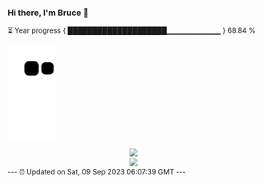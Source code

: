 ### Hi there, I'm Bruce 👋
⏳ Year progress { ████████████████████▁▁▁▁▁▁▁▁▁▁ } 68.84 %

![](https://raw.githubusercontent.com/Swiftie13st/Swiftie13st/main/assets/github-contribution-grid-snake.svg)


<div align="center"> <img src="https://metrics.lecoq.io/Swiftie13st?template=classic&config.timezone=Asia%2FShanghai"> </div>

<div align="center"> <img src="https://github-readme-streak-stats.herokuapp.com/?user=Swiftie13st" /> </div>
---
⏰ Updated on Sat, 09 Sep 2023 06:07:39 GMT
---

